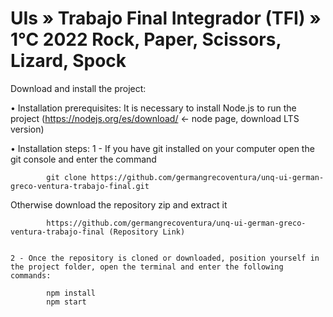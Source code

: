 # UIs » Trabajo Final Integrador (TFI) » 1°C 2022 Rock, Paper, Scissors, Lizard, Spock #

Download and install the project:

• Installation prerequisites: 
    It is necessary to install Node.js to run the project (https://nodejs.org/es/download/ <- node page, download LTS version)

• Installation steps:
1 - If you have git installed on your computer open the git console and enter the command

            git clone https://github.com/germangrecoventura/unq-ui-german-greco-ventura-trabajo-final.git

Otherwise download the repository zip and extract it
        
            https://github.com/germangrecoventura/unq-ui-german-greco-ventura-trabajo-final (Repository Link)

    
    2 - Once the repository is cloned or downloaded, position yourself in the project folder, open the terminal and enter the following commands:

            npm install
            npm start
